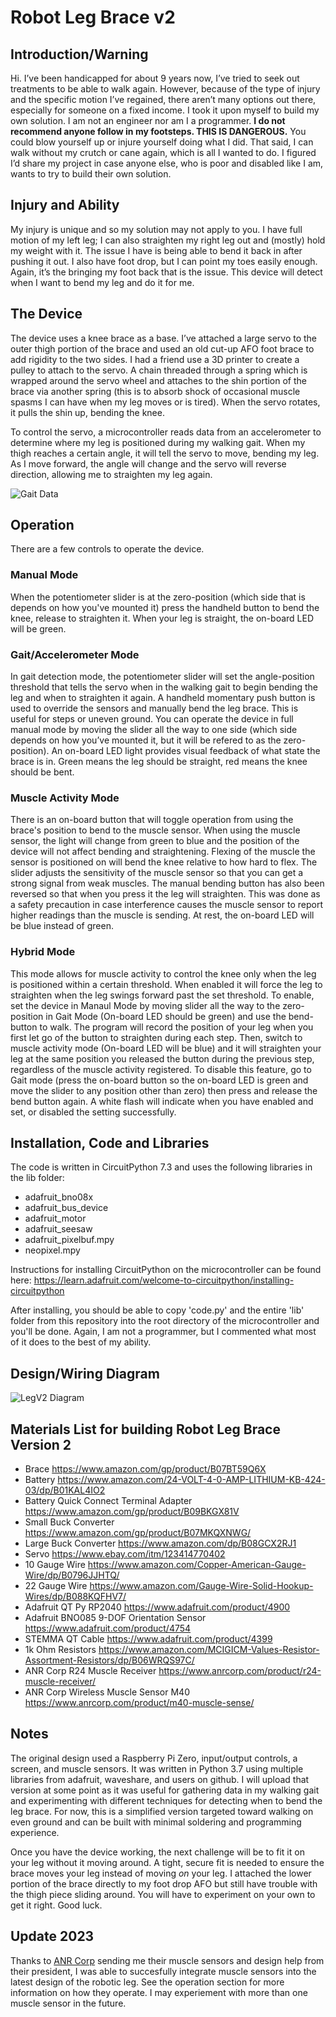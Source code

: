 # Robot Leg Brace v2
## Introduction/Warning

Hi. I’ve been handicapped for about 9 years now, I’ve tried to seek out treatments to be able to walk again. However, because of the type of injury and the specific motion I’ve regained, there aren’t many options out there, especially for someone on a fixed income. I took it upon myself to build my own solution. I am not an engineer nor am I a programmer. **I do not recommend anyone follow in my footsteps. THIS IS DANGEROUS.** You could blow yourself up or injure yourself doing what I did. That said, I can walk without my crutch or cane again, which is all I wanted to do. I figured I’d share my project in case anyone else, who is poor and disabled like I am, wants to try to build their own solution. 

## Injury and Ability

My injury is unique and so my solution may not apply to you. I have full motion of my left leg; I can also straighten my right leg out and (mostly) hold my weight with it. The issue I have is being able to bend it back in after pushing it out. I also have foot drop, but I can point my toes easily enough. Again, it’s the bringing my foot back that is the issue. This device will detect when I want to bend my leg and do it for me.

## The Device

The device uses a knee brace as a base. I’ve attached a large servo to the outer thigh portion of the brace and used an old cut-up AFO foot brace to add rigidity to the two sides. I had a friend use a 3D printer to create a pulley to attach to the servo. A chain threaded through a spring which is wrapped around the servo wheel and attaches to the shin portion of the brace via another spring (this is to absorb shock of occasional muscle spasms I can have when my leg moves or is tired). When the servo rotates, it pulls the shin up, bending the knee. 

To control the servo, a microcontroller reads data from an accelerometer to determine where my leg is positioned during my walking gait. When my thigh reaches a certain angle, it will tell the servo to move, bending my leg. As I move forward, the angle will change and the servo will reverse direction, allowing me to straighten my leg again.

![Gait Data](GaitDataExample.png)

## Operation

There are a few controls to operate the device. 

### Manual Mode

When the potentiometer slider is at the zero-position (which side that is depends on how you've mounted it) press the handheld button to bend the knee, release to straighten it. When your leg is straight, the on-board LED will be green.

### Gait/Accelerometer Mode

In gait detection mode, the potentiometer slider will set the angle-position threshold that tells the servo when in the walking gait to begin bending the leg and when to straighten it again. A handheld momentary push button is used to override the sensors and manually bend the leg brace. This is useful for steps or uneven ground. You can operate the device in full manual mode by moving the slider all the way to one side (which side depends on how you’ve mounted it, but it will be refered to as the zero-position). An on-board LED light provides visual feedback of what state the brace is in. Green means the leg should be straight, red means the knee should be bent. 

### Muscle Activity Mode

There is an on-board button that will toggle operation from using the brace's position to bend to the muscle sensor. When using the muscle sensor, the light will change from green to blue and the position of the device will not affect bending and straightening. Flexing of the muscle the sensor is positioned on will bend the knee relative to how hard to flex. The slider adjusts the sensitivity of the muscle sensor so that you can get a strong signal from weak muscles. The manual bending button has also been reversed so that when you press it the leg will straighten. This was done as a safety precaution in case interference causes the muscle sensor to report higher readings than the muscle is sending. At rest, the on-board LED will be blue instead of green.

### Hybrid Mode

This mode allows for muscle activity to control the knee only when the leg is positioned within a certain threshold. When enabled it will force the leg to straighten when the leg swings forward past the set threshold. To enable, set the device in Manaul Mode by moving slider all the way to the zero-position in Gait Mode (On-board LED should be green) and use the bend-button to walk. The program will record the position of your leg when you first let go of the button to straighten during each step. Then, switch to muscle activity mode (On-board LED will be blue) and it will straighten your leg at the same position you released the button during the previous step, regardless of the muscle activity registered. To disable this feature, go to Gait mode (press the on-board button so the on-board LED is green and move the slider to any position other than zero) then press and release the bend button again. A white flash will indicate when you have enabled and set, or disabled the setting successfully.

## Installation, Code and Libraries

The code is written in CircuitPython 7.3 and uses the following libraries in the lib folder:

- adafruit_bno08x
- adafruit_bus_device
- adafruit_motor
- adafruit_seesaw
- adafruit_pixelbuf.mpy
- neopixel.mpy

Instructions for installing CircuitPython on the microcontroller can be found here: https://learn.adafruit.com/welcome-to-circuitpython/installing-circuitpython 

After installing, you should be able to copy 'code.py' and the entire 'lib' folder from this repository into the root directory of the microcontroller and you'll be done. Again, I am not a programmer, but I commented what most of it does to the best of my ability. 

## Design/Wiring Diagram

![LegV2 Diagram](robotlegv2design.png)

## Materials List for building Robot Leg Brace Version 2

- Brace https://www.amazon.com/gp/product/B07BT59Q6X
- Battery https://www.amazon.com/24-VOLT-4-0-AMP-LITHIUM-KB-424-03/dp/B01KAL4IO2
- Battery Quick Connect Terminal Adapter https://www.amazon.com/gp/product/B09BKGX81V
- Small Buck Converter https://www.amazon.com/gp/product/B07MKQXNWG/
- Large Buck Converter https://www.amazon.com/dp/B08GCX2RJ1
- Servo https://www.ebay.com/itm/123414770402
- 10 Gauge Wire https://www.amazon.com/Copper-American-Gauge-Wire/dp/B0796JJHTQ/
- 22 Gauge Wire https://www.amazon.com/Gauge-Wire-Solid-Hookup-Wires/dp/B088KQFHV7/
- Adafruit QT Py RP2040 https://www.adafruit.com/product/4900
- Adafruit BNO085 9-DOF Orientation Sensor https://www.adafruit.com/product/4754
- STEMMA QT Cable https://www.adafruit.com/product/4399
- 1k Ohm Resistors https://www.amazon.com/MCIGICM-Values-Resistor-Assortment-Resistors/dp/B06WRQS97C/
- ANR Corp R24 Muscle Receiver https://www.anrcorp.com/product/r24-muscle-receiver/
- ANR Corp Wireless Muscle Sensor M40 https://www.anrcorp.com/product/m40-muscle-sense/

## Notes

The original design used a Raspberry Pi Zero, input/output controls, a screen, and muscle sensors. It was written in Python 3.7 using multiple libraries from adafruit, waveshare, and users on github. I will upload that version at some point as it was useful for gathering data in my walking gait and experimenting with different techniques for detecting when to bend the leg brace. For now, this is a simplified version targeted toward walking on even ground and can be built with minimal soldering and programming experience.

Once you have the device working, the next challenge will be to fit it on your leg without it moving around. A tight, secure fit is needed to ensure the brace moves your leg instead of moving *on* your leg. I attached the lower portion of the brace directly to my foot drop AFO but still have trouble with the thigh piece sliding around. You will have to experiment on your own to get it right. Good luck.

## Update 2023

Thanks to [ANR Corp](https://www.anrcorp.com/) sending me their muscle sensors and design help from their president, I was able to succesfully integrate muscle sensors into the latest design of the robotic leg. See the operation section for more information on how they operate. I may experiement with more than one muscle sensor in the future.
